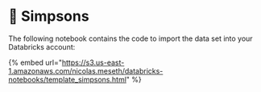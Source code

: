 # 📂 Simpsons

The following notebook contains the code to import the data set into your Databricks account:

{% embed url="https://s3.us-east-1.amazonaws.com/nicolas.meseth/databricks-notebooks/template_simpsons.html" %}

